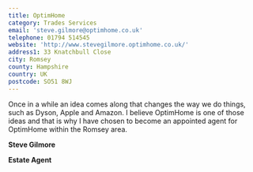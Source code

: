 ```yaml
---
title: OptimHome
category: Trades Services
email: 'steve.gilmore@optimhome.co.uk'
telephone: 01794 514545
website: 'http://www.stevegilmore.optimhome.co.uk/'
address1: 33 Knatchbull Close
city: Romsey
county: Hampshire
country: UK
postcode: SO51 8WJ
---
```

Once in a while an idea comes along that changes the way we do things, such as Dyson, Apple and Amazon. I believe OptimHome is one of those ideas and that is why I have chosen to become an appointed agent for OptimHome within the Romsey area.

**Steve Gilmore**

**Estate Agent**

